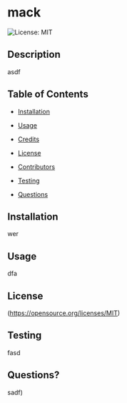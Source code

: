 # mack

  ![License: MIT](https://img.shields.io/badge/License-MIT-yellow.svg)
  ## Description 
  asdf
  
  ## Table of Contents
  
  * [Installation](#installation)
  
  * [Usage](#usage)
  
  * [Credits](#credits)
  
  * [License](#license)
  
  * [Contributors](#contributors)
  
  * [Testing](#testing)
  
  * [Questions](#questions)
  
  ## Installation
  wer
  
  ## Usage 
  dfa
  
  ## License
  (https://opensource.org/licenses/MIT)
  
  
  ## Testing
  fasd
  
  ## Questions?
  
  sadf)


